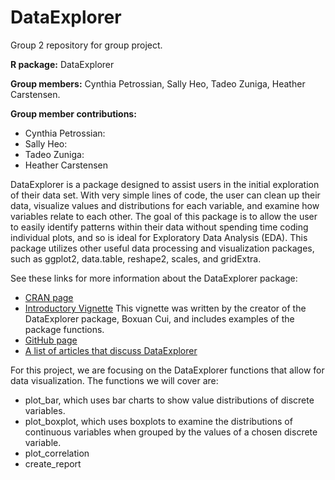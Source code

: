# DataExplorer
Group 2 repository for group project. 

**R package:** DataExplorer

**Group members:** Cynthia Petrossian, Sally Heo, Tadeo Zuniga, Heather Carstensen.

**Group member contributions:**

* Cynthia Petrossian:
* Sally Heo:
* Tadeo Zuniga:
* Heather Carstensen

DataExplorer is a package designed to assist users in the initial exploration of their data set. With very simple lines of code, the user can clean up their data, visualize values and distributions for each variable, and examine how variables relate to each other. The goal of this package is to allow the user to easily identify patterns within their data without spending time coding individual plots, and so is ideal for Exploratory Data Analysis (EDA). This package utilizes other useful data processing and visualization packages, such as ggplot2, data.table, reshape2, scales, and gridExtra. 

See these links for more information about the DataExplorer package:
* [CRAN page](https://cran.r-project.org/web/packages/DataExplorer/index.html)
* [Introductory Vignette](https://cran.r-project.org/web/packages/DataExplorer/vignettes/dataexplorer-intro.html#bar-charts) This vignette was written by the creator of the DataExplorer package, Boxuan Cui, and includes examples of the package functions. 
* [GitHub page](https://github.com/boxuancui/DataExplorer)
* [A list of articles that discuss DataExplorer](https://github.com/boxuancui/DataExplorer/wiki/Articles)

For this project, we are focusing on the DataExplorer functions that allow for data visualization. The functions we will cover are:
* plot_bar, which uses bar charts to show value distributions of discrete variables. 
* plot_boxplot, which uses boxplots to examine the distributions of continuous variables when grouped by the values of a chosen discrete variable.  
* plot_correlation
* create_report
